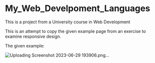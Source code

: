 # My_Web_Develpoment_Languages

This is a project from a University course in Web Development

This is an attempt to copy the given example page from an exercise to examine responsive design.

The given example: 


![Uploading Screenshot 2023-06-29 193906.png…]()
